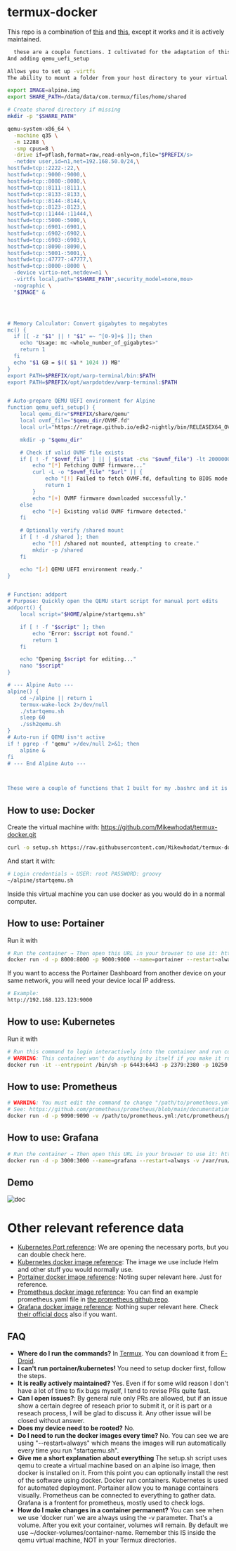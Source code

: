 # termux-docker
This repo is a combination of [this](https://github.com/egandro/docker-qemu-arm) and [this](https://github.com/mrp-yt/docker_and_portainer_on_dex), except it works and it is actively maintained.


``` sh
  these are a couple functions. I cultivated for the adaptation of this project.
And adding qemu_uefi_setup

Allows you to set up -virtfs
The ability to mount a folder from your host directory to your virtual machine.

export IMAGE=alpine.img
export SHARE_PATH=/data/data/com.termux/files/home/shared

# Create shared directory if missing
mkdir -p "$SHARE_PATH"

qemu-system-x86_64 \
  -machine q35 \
  -m 12288 \
  -smp cpus=8 \
  -drive if=pflash,format=raw,read-only=on,file="$PREFIX/s>
  -netdev user,id=n1,net=192.168.50.0/24,\
hostfwd=tcp::2222-:22,\
hostfwd=tcp::9000-:9000,\
hostfwd=tcp::8080-:8080,\
hostfwd=tcp::8111-:8111,\
hostfwd=tcp::8133-:8133,\
hostfwd=tcp::8144-:8144,\
hostfwd=tcp::8123-:8123,\
hostfwd=tcp::11444-:11444,\
hostfwd=tcp::5000-:5000,\
hostfwd=tcp::6901-:6901,\
hostfwd=tcp::6902-:6902,\
hostfwd=tcp::6903-:6903,\
hostfwd=tcp::8090-:8090,\
hostfwd=tcp::5001-:5001,\
hostfwd=tcp::47777-:47777,\
hostfwd=tcp::8000-:8000 \
  -device virtio-net,netdev=n1 \
  -virtfs local,path="$SHARE_PATH",security_model=none,mou>
  -nographic \
  "$IMAGE" &




# Memory Calculator: Convert gigabytes to megabytes
mc() {
  if [[ -z "$1" || ! "$1" =~ ^[0-9]+$ ]]; then
    echo "Usage: mc <whole_number_of_gigabytes>"
    return 1
  fi
  echo "$1 GB = $(( $1 * 1024 )) MB"
}
export PATH=$PREFIX/opt/warp-terminal/bin:$PATH
export PATH=$PREFIX/opt/warpdotdev/warp-terminal:$PATH


# Auto-prepare QEMU UEFI environment for Alpine
function qemu_uefi_setup() {
    local qemu_dir="$PREFIX/share/qemu"
    local ovmf_file="$qemu_dir/OVMF.fd"
    local url="https://retrage.github.io/edk2-nightly/bin/RELEASEX64_OVMF.fd"

    mkdir -p "$qemu_dir"

    # Check if valid OVMF file exists
    if [ ! -f "$ovmf_file" ] || [ $(stat -c%s "$ovmf_file") -lt 2000000 ]; then
        echo "[*] Fetching OVMF firmware..."
        curl -L -o "$ovmf_file" "$url" || {
            echo "[!] Failed to fetch OVMF.fd, defaulting to BIOS mode."
            return 1
        }
        echo "[+] OVMF firmware downloaded successfully."
    else
        echo "[+] Existing valid OVMF firmware detected."
    fi

    # Optionally verify /shared mount
    if [ ! -d /shared ]; then
        echo "[!] /shared not mounted, attempting to create."
        mkdir -p /shared
    fi

    echo "[✓] QEMU UEFI environment ready."
}


# Function: addport
# Purpose: Quickly open the QEMU start script for manual port edits
addport() {
    local script="$HOME/alpine/startqemu.sh"

    if [ ! -f "$script" ]; then
        echo "Error: $script not found."
        return 1
    fi

    echo "Opening $script for editing..."
    nano "$script"
}

# --- Alpine Auto ---
alpine() {
    cd ~/alpine || return 1
    termux-wake-lock 2>/dev/null
    ./startqemu.sh
    sleep 60
    ./ssh2qemu.sh
}
# Auto-run if QEMU isn't active
if ! pgrep -f "qemu" >/dev/null 2>&1; then
    alpine &
fi
# --- End Alpine Auto ---



These were a couple of functions that I built for my .bashrc and it is compatible with .zshrc
  ```


## How to use: Docker

  Create the virtual machine with:
  https://github.com/Mikewhodat/termux-docker.git
  ``` sh
 curl -o setup.sh https://raw.githubusercontent.com/Mikewhodat/termux-docker/main/setup.sh && chmod 755 ./setup.sh && ./setup.sh
  ```

  And start it with:
  
  ``` sh
  # Login credentials → USER: root PASSWORD: groovy
  ~/alpine/startqemu.sh
  ```
  
  Inside this virtual machine you can use docker as you would do in a normal computer.

## How to use: Portainer

  Run it with
  ``` sh
  # Run the container → Then open this URL in your browser to use it: http://localhost:9000
  docker run -d -p 8000:8000 -p 9000:9000 --name=portainer --restart=always -v /var/run/docker.sock:/var/run/docker.sock -v ~/docker-volumes/portainer:/home portainer/portainer-ce && echo " * Open http://localhost:9000 in your browser to use portainer." && echo " * You can make sure the container is running with 'docker ps'."
  ```

  If you want to access the Portainer Dashboard from another device on your same network, you will need your device local IP address.
  
  ``` sh
  # Example:
  http://192.168.123.123:9000
  ```

## How to use: Kubernetes

  Run it with
  ```sh
  # Run this command to login interactively into the container and run commands like 'kubectl'.
  # WARNING: This container won't do anything by itself if you make it run on background.
  docker run -it --entrypoint /bin/sh -p 6443:6443 -p 2379:2380 -p 10250:10250 -p 10259:10259 -p 10257:10257 -p 30001:32767 -v ~/docker-volumes/kubernetes:/home -v /var/run/docker.sock:/var/run/docker.sock alpine/k8s:1.24.12
  ```

## How to use: Prometheus
  ```sh
  # WARNING: You must edit the command to change "/path/to/prometheus.yml" by the actual file.
  # See: https://github.com/prometheus/prometheus/blob/main/documentation/examples/prometheus.yml
  docker run -d -p 9090:9090 -v /path/to/prometheus.yml:/etc/prometheus/prometheus.yml --name=prometheus --restart=always -v /var/run/docker.sock:/var/run/docker.sock -v ~/docker-volumes/prometheus:/home prom/prometheus && echo " * You can make sure the container is running with 'docker ps'."
  ```

## How to use: Grafana

  ```sh
  # Run the container → Then open this URL in your browser to use it: http://localhost:3000
  docker run -d -p 3000:3000 --name=grafana --restart=always -v /var/run/docker.sock:/var/run/docker.sock -v ~/docker-volumes/grafana:/home grafana/grafana-oss:8.5.22 && echo " * Open http://localhost:3000 in your browser to use grafana." && echo " * You can make sure the container is running with 'docker ps'."
  ```

## Demo

![doc](https://user-images.githubusercontent.com/3357792/229592523-72232b5a-02ee-478a-9d25-420472fbce47.jpg)

# Other relevant reference data

* [Kubernetes Port reference](https://kubernetes.io/docs/reference/networking/ports-and-protocols/): We are opening the necessary ports, but you can double check here.
* [Kubernetes docker image reference](https://hub.docker.com/r/alpine/k8s): The image we use include Helm and other stuff you would normally use.
* [Portainer docker image reference](https://hub.docker.com/r/portainer/portainer-ce): Noting super relevant here. Just for reference.
* [Prometheus docker image reference](https://hub.docker.com/r/prom/prometheus): You can find an example prometheus.yaml file in [the prometheus github repo](https://github.com/prometheus/prometheus/blob/main/documentation/examples/prometheus.yml).
* [Grafana docker image reference](https://hub.docker.com/r/grafana/grafana/tags): Nothing super relevant here. Check [their official docs](https://grafana.com/docs/grafana/latest/setup-grafana/installation/docker/) also if you want.


## FAQ

* **Where do I run the commands?** In [Termux](https://termux.dev/en/). You can download it from [F-Droid](https://www.f-droid.org/).
* **I can't run portainer/kubernetes!** You need to setup docker first, follow the steps.
* **It is really actively maintained?** Yes. Even if for some wild reason I don't have a lot of time to fix bugs myself, I tend to revise PRs quite fast.
* **Can I open issues?**: By general rule only PRs are allowed, but if an issue show a certain degree of reseach prior to submit it, or it is part or a reseach process, I will be glad to discuss it. Any other issue will be closed without answer.
* **Does my device need to be rooted?** No.
* **Do I need to run the docker images every time?** No. You can see we are using "--restart=always" which means the images will run automatically every time you run "startqemu.sh".
* **Give me a short explanation about everything** The setup.sh script uses qemu to create a virtual machine based on an alpine iso image, then docker is installed on it. From this point you can optionally install the rest of the software using docker. Docker run containers. Kubernetes is used for automated deployment. Portainer allow you to manage containers visually. Prometheus can be connected to everything to gather data. Grafana is a frontent for prometheus, mostly used to check logs.
* **How do I make changes in a container permanent?** You can see when we use 'docker run' we are always using the -v parameter. That's a volume. After you exit your container, volumes will remain. By default we use ~/docker-volumes/container-name. Remember this IS inside the qemu virtual machine, NOT in your Termux directories.
